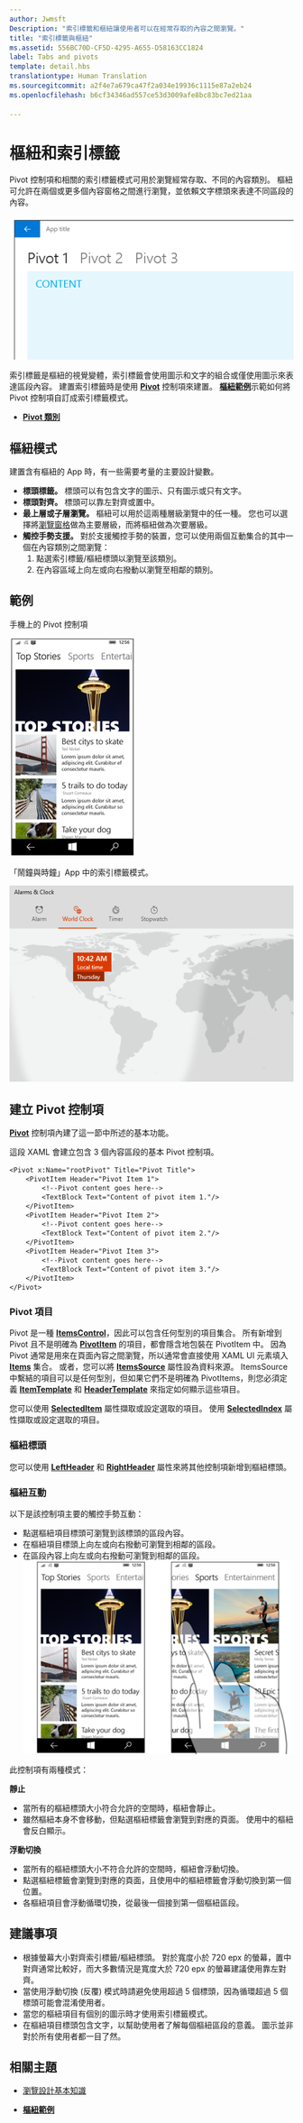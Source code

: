 ```yaml
---
author: Jwmsft
Description: "索引標籤和樞紐讓使用者可以在經常存取的內容之間瀏覽。"
title: "索引標籤與樞紐"
ms.assetid: 556BC70D-CF5D-4295-A655-D58163CC1824
label: Tabs and pivots
template: detail.hbs
translationtype: Human Translation
ms.sourcegitcommit: a2f4e7a679ca47f2a034e19936c1115e87a2eb24
ms.openlocfilehash: b6cf34346ad557ce53d3009afe8bc83bc7ed21aa

---
```

# 樞紐和索引標籤

Pivot 控制項和相關的索引標籤模式可用於瀏覽經常存取、不同的內容類別。 樞紐可允許在兩個或更多個內容窗格之間進行瀏覽，並依賴文字標頭來表達不同區段的內容。

![索引標籤範例](images/pivot_Hero_main.png)

索引標籤是樞紐的視覺變體，索引標籤會使用圖示和文字的組合或僅使用圖示來表達區段內容。 建置索引標籤時是使用 [**Pivot**](https://msdn.microsoft.com/library/windows/apps/xaml/windows.ui.xaml.controls.pivot.aspx) 控制項來建置。 [**樞紐範例**](http://go.microsoft.com/fwlink/p/?LinkId=619903)示範如何將 Pivot 控制項自訂成索引標籤模式。



-   [**Pivot 類別**](https://msdn.microsoft.com/library/windows/apps/dn608241)

## 樞紐模式

建置含有樞紐的 App 時，有一些需要考量的主要設計變數。

- **標頭標籤。**  標頭可以有包含文字的圖示、只有圖示或只有文字。
- **標頭對齊。**  標頭可以靠左對齊或置中。
- **最上層或子層瀏覽。**  樞紐可以用於這兩種層級瀏覽中的任一種。 您也可以選擇將[瀏覽窗格](nav-pane.md)做為主要層級，而將樞紐做為次要層級。
- **觸控手勢支援。**  對於支援觸控手勢的裝置，您可以使用兩個互動集合的其中一個在內容類別之間瀏覽：
    1. 點選索引標籤/樞紐標頭以瀏覽至該類別。
    2. 在內容區域上向左或向右撥動以瀏覽至相鄰的類別。

## 範例

手機上的 Pivot 控制項

![樞紐範例](images/pivot_example.png)

「鬧鐘與時鐘」App 中的索引標籤模式。

![「鬧鐘與時鐘」中的索引標籤模式範例](images/tabs_alarms-and-clock.png)

## 建立 Pivot 控制項

[**Pivot**](https://msdn.microsoft.com/library/windows/apps/xaml/windows.ui.xaml.controls.pivot.aspx) 控制項內建了這一節中所述的基本功能。

這段 XAML 會建立包含 3 個內容區段的基本 Pivot 控制項。

```xaml
<Pivot x:Name="rootPivot" Title="Pivot Title">
    <PivotItem Header="Pivot Item 1">
        <!--Pivot content goes here-->
        <TextBlock Text="Content of pivot item 1."/>
    </PivotItem>
    <PivotItem Header="Pivot Item 2">
        <!--Pivot content goes here-->
        <TextBlock Text="Content of pivot item 2."/>
    </PivotItem>
    <PivotItem Header="Pivot Item 3">
        <!--Pivot content goes here-->
        <TextBlock Text="Content of pivot item 3."/>
    </PivotItem>
</Pivot>
```

### Pivot 項目

Pivot 是一種 [**ItemsControl**](https://msdn.microsoft.com/library/windows/apps/xaml/windows.ui.xaml.controls.itemscontrol.aspx)，因此可以包含任何型別的項目集合。 所有新增到 Pivot 且不是明確為 [**PivotItem**](https://msdn.microsoft.com/library/windows/apps/xaml/windows.ui.xaml.controls.pivotitem.aspx) 的項目，都會隱含地包裝在 PivotItem 中。 因為 Pivot 通常是用來在頁面內容之間瀏覽，所以通常會直接使用 XAML UI 元素填入 [**Items**](https://msdn.microsoft.com/library/windows/apps/xaml/windows.ui.xaml.controls.itemscontrol.items.aspx) 集合。 或者，您可以將 [**ItemsSource**](https://msdn.microsoft.com/library/windows/apps/xaml/windows.ui.xaml.controls.itemscontrol.itemssource.aspx) 屬性設為資料來源。 ItemsSource 中繫結的項目可以是任何型別，但如果它們不是明確為 PivotItems，則您必須定義 [**ItemTemplate**](https://msdn.microsoft.com/library/windows/apps/xaml/windows.ui.xaml.controls.itemscontrol.itemtemplate.aspx) 和 [**HeaderTemplate**](https://msdn.microsoft.com/library/windows/apps/xaml/windows.ui.xaml.controls.pivot.headertemplate.aspx) 來指定如何顯示這些項目。

您可以使用 [**SelectedItem**](https://msdn.microsoft.com/library/windows/apps/xaml/windows.ui.xaml.controls.pivot.selecteditem.aspx) 屬性擷取或設定選取的項目。 使用 [**SelectedIndex**](https://msdn.microsoft.com/library/windows/apps/xaml/windows.ui.xaml.controls.pivot.selectedindex.aspx) 屬性擷取或設定選取的項目。

### 樞紐標頭

您可以使用 [**LeftHeader**](https://msdn.microsoft.com/library/windows/apps/xaml/windows.ui.xaml.controls.pivot.leftheader.aspx) 和 [**RightHeader**](https://msdn.microsoft.com/library/windows/apps/xaml/windows.ui.xaml.controls.pivot.rightheader.aspx) 屬性來將其他控制項新增到樞紐標頭。

### 樞紐互動

以下是該控制項主要的觸控手勢互動：

-   點選樞紐項目標頭可瀏覽到該標頭的區段內容。
-   在樞紐項目標頭上向左或向右撥動可瀏覽到相鄰的區段。
-   在區段內容上向左或向右撥動可瀏覽到相鄰的區段。
![在區段內容上向左撥動的範例](images/pivot_w_hand.png)

此控制項有兩種模式：

**靜止**

-   當所有的樞紐標頭大小符合允許的空間時，樞紐會靜止。
-   雖然樞紐本身不會移動，但點選樞紐標籤會瀏覽到對應的頁面。 使用中的樞紐會反白顯示。


**浮動切換**

-   當所有的樞紐標頭大小不符合允許的空間時，樞紐會浮動切換。
-   點選樞紐標籤會瀏覽到對應的頁面，且使用中的樞紐標籤會浮動切換到第一個位置。
-   各樞紐項目會浮動循環切換，從最後一個接到第一個樞紐區段。


## 建議事項

-   根據螢幕大小對齊索引標籤/樞紐標頭。 對於寬度小於 720 epx 的螢幕，置中對齊通常比較好，而大多數情況是寬度大於 720 epx 的螢幕建議使用靠左對齊。
-   當使用浮動切換 (反覆) 模式時請避免使用超過 5 個標頭，因為循環超過 5 個標頭可能會混淆使用者。
-   當您的樞紐項目有個別的圖示時才使用索引標籤模式。
-   在樞紐項目標頭包含文字，以幫助使用者了解每個樞紐區段的意義。 圖示並非對於所有使用者都一目了然。



## 相關主題

- [瀏覽設計基本知識](../layout/navigation-basics.md)

- [**樞紐範例**](http://go.microsoft.com/fwlink/p/?LinkId=619903)



<!--HONumber=Jul16_HO1-->


